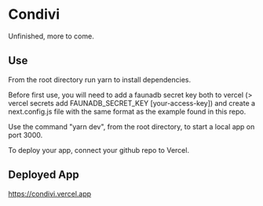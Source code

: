 # Condivi

Unfinished, more to come.

## Use

From the root directory run yarn to install dependencies.

Before first use, you will need to add a faunadb secret key both to vercel (> vercel secrets add FAUNADB_SECRET_KEY [your-access-key]) and create a next.config.js file with the same format as the example found in this repo.

Use the command "yarn dev", from the root directory, to start a local app on port 3000.

To deploy your app, connect your github repo to Vercel.

## Deployed App

https://condivi.vercel.app